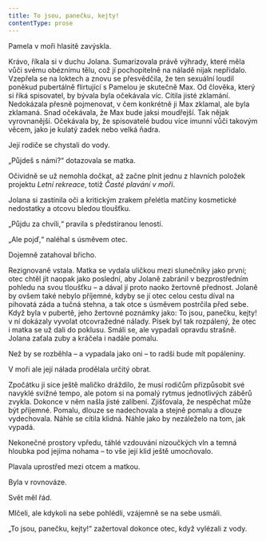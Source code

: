 ```yaml
---
title: To jsou, panečku, kejty!
contentType: prose
---
```


Pamela v moři hlasitě zavýskla.

Krávo, říkala si v duchu Jolana. Sumarizovala právě výhrady, které měla vůči svému obéznímu tělu, což jí pochopitelně na náladě nijak nepřidalo. Vzepřela se na loktech a znovu se přesvědčila, že ten sexuální loudil poněkud pubertálně flirtující s Pamelou je skutečně Max. Od člověka, který si říká spisovatel, by bývala byla očekávala víc. Cítila jisté zklamání. Nedokázala přesně pojmenovat, v čem konkrétně ji Max zklamal, ale byla zklamaná. Snad očekávala, že Max bude jaksi moudřejší. Tak nějak vyrovnanější. Očekávala by, že spisovatelé budou více imunní vůči takovým věcem, jako je kulatý zadek nebo velká ňadra.

Její rodiče se chystali do vody.

„Půjdeš s námi?“ dotazovala se matka.

Očividně se už nemohla dočkat, až začne plnit jednu z hlavních položek projektu _Letní rekreace_, totiž _Časté plavání v moři_.

Jolana si zastínila oči a kritickým zrakem přelétla matčiny kosmetické nedostatky a otcovu bledou tloušťku.

„Půjdu za chvíli,“ pravila s předstíranou leností.

„Ale pojď,“ naléhal s úsměvem otec.

Dojemně zatahoval břicho.

Rezignovaně vstala. Matka se vydala uličkou mezi slunečníky jako první; otec chtěl jít naopak jako poslední, aby Jolaně zabránil v bezprostředním pohledu na svou tloušťku – a dával jí proto naoko žertovně přednost. Jolaně by ovšem také nebylo příjemné, kdyby se jí otec celou cestu díval na pihovatá záda a tučná stehna, a tak otce s úsměvem postrčila před sebe. Když byla v pubertě, jeho žertovné poznámky jako: To jsou, panečku, kejty! v ní dokázaly vyvolat otcovražedné nálady. Písek byl tak rozpálený, že otec i matka se už dali do poklusu. Smáli se, ale vypadali opravdu strašně. Jolana zaťala zuby a kráčela i nadále pomalu.

Než by se rozběhla – a vypadala jako oni – to radši bude mít popáleniny.

V moři ale její nálada prodělala určitý obrat.

Zpočátku ji sice ještě maličko dráždilo, že musí rodičům přizpůsobit své navyklé svižné tempo, ale potom si na pomalý rytmus jednotlivých záběrů zvykla. Dokonce v něm našla jisté zalíbení. Zjišťovala, že nespěchat může být příjemné. Pomalu, dlouze se nadechovala a stejně pomalu a dlouze vydechovala. Náhle se cítila klidná. Náhle jako by nezáleželo na tom, jak vypadá.

Nekonečné prostory vpředu, táhlé vzdouvání nizoučkých vln a temná hloubka pod jejíma nohama – to vše její klid ještě umocňovalo.

Plavala uprostřed mezi otcem a matkou.

Byla v rovnováze.

Svět měl řád.

Mlčeli, ale kdykoli na sebe pohlédli, vzájemně se na sebe usmáli.

„To jsou, panečku, kejty!“ zažertoval dokonce otec, když vylézali z vody.
